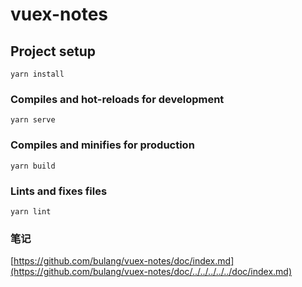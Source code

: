 # vuex-notes

## Project setup
```
yarn install
```

### Compiles and hot-reloads for development
```
yarn serve
```

### Compiles and minifies for production
```
yarn build
```

### Lints and fixes files
```
yarn lint
```
### 笔记

[https://github.com/bulang/vuex-notes/doc/index.md](https://github.com/bulang/vuex-notes/doc/../../../../../doc/index.md)
